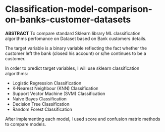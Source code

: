 # Classification-model-comparison-on-banks-customer-datasets

**ABSTRACT**
To compare standard Sklearn library ML classification algorithms perfomance on Dataset based on Bank customers details.

The target variable is a binary variable reflecting the fact whether the customer left the bank (closed his account) or s/he continues to be a customer.

In order to predict target variables, I will use sklearn classification algorithms:
* Logistic Regression Classification
* K-Nearest Neighbour (KNN) Classification
* Support Vector Machine (SVM) Classification
* Naive Bayes Classification 
* Decision Tree Classification
* Random Forest Classification

After implementing each model, I used score and confusion matrix methods to compare models.
